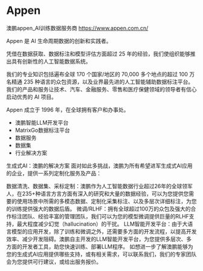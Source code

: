 # Appen


澳鹏appen_AI训练数据服务商
https://www.appen.com.cn/

Appen 是 AI 生命周期数据的创新和实践者。

凭借在数据获取、数据标注和模型评估方面超过 25 年的经验，我们使组织能够推出具有创新性的人工智能数据系统。

我们的专业知识包括遍布全球 170 个国家/地区的 70,000 多个地点的超过 100 万名精通 235 种语言的众包资源，以及业界最先进的人工智能辅助数据标注平台。我们的产品和服务让技术、汽车、金融服务、零售和医疗保健领域的领导者有信心启动优秀的 AI 项目。

Appen 成立于 1996 年，在全球拥有客户和办事处。


- 澳鹏智能LLM开发平台
- MatrixGo数据标注平台
- 数据服务
- 数据集
- 行业解决方案


生成式AI：澳鹏的解决方案
面对如此多挑战，澳鹏为所有希望进军生成式AI应用的企业，提供一系列定制化服务及产品：

数据清洗、数据集、采标定制：澳鹏作为人工智能数据行业超过26年的全球领军人，在235+种语言方言方面有深入的研究和大量的数据经验，可以为您提供您需要的使用场景中所需的多模态数据、定制化采集标注、以及多层次详细标注，为您的训练提供强大的数据后盾。
微调/RLHF：拥有全球超过100万的众包及强大的合作标注团队、经验丰富的管理团队，我们可以为您的模型微调提供巨量的RLHF支持，最大程度减少幻觉（hallucination）的干扰。
LLM智能开发平台：由于大语言模型的应用开发，除了训练和微调之外，还需要多方面的开发流程，以提高开发效率、减少开发阻碍。澳鹏自主开发的LLM智能开发平台，为您提供多层次、多方面的开发者工具，助您快速训练、部署LLM程序。
如想进一步了解澳鹏能够为您的生成式AI应用提供哪些支持，或有相关需求，可以联系我们，我们的专家团队会为您提供可行建议，或给出服务报价。